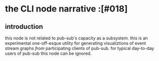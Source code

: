 # the CLI node narrative :[#018]


## introduction

this node is not related to pub-sub's capacity as a subsystem. this is an
experimental one-off-esque utility for generating visualiztions of event
stream graphs *from* participating clients of pub-sub. for typical day-to-day
users of pub-sub this node can be ignored.
